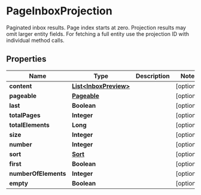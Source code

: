 

# PageInboxProjection

Paginated inbox results. Page index starts at zero. Projection results may omit larger entity fields. For fetching a full entity use the projection ID with individual method calls.
## Properties

Name | Type | Description | Notes
------------ | ------------- | ------------- | -------------
**content** | [**List&lt;InboxPreview&gt;**](InboxPreview) |  |  [optional]
**pageable** | [**Pageable**](Pageable) |  |  [optional]
**last** | **Boolean** |  |  [optional]
**totalPages** | **Integer** |  |  [optional]
**totalElements** | **Long** |  |  [optional]
**size** | **Integer** |  |  [optional]
**number** | **Integer** |  |  [optional]
**sort** | [**Sort**](Sort) |  |  [optional]
**first** | **Boolean** |  |  [optional]
**numberOfElements** | **Integer** |  |  [optional]
**empty** | **Boolean** |  |  [optional]



